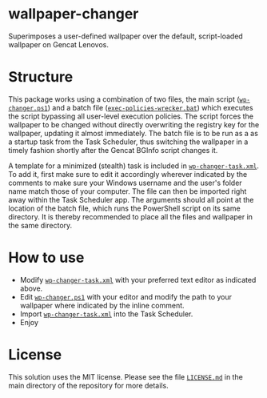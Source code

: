 # wallpaper-changer
Superimposes a user-defined wallpaper over the default, script-loaded wallpaper on Gencat Lenovos.

# Structure
This package works using a combination of two files, the main script ([`wp-changer.ps1`](wp-changer.ps1)) and a batch file ([`exec-policies-wrecker.bat`](exec-policies-wrecker.bat)) which executes the script bypassing all user-level execution policies. The script forces the wallpaper to be changed without directly overwriting the registry key for the wallpaper, updating it almost immediately. The batch file is to be run as a as a startup task from the Task Scheduler, thus switching the wallpaper in a timely fashion shortly after the Gencat BGInfo script changes it.

A template for a minimized (stealth) task is included in [`wp-changer-task.xml`](wp-changer-task.xml). To add it, first make sure to edit it accordingly wherever indicated by the comments to make sure your Windows username and the user's folder name match those of your computer. The file can then be imported right away within the Task Scheduler app. The arguments should all point at the location of the batch file, which runs the PowerShell script on its same directory. It is thereby recommended to place all the files and wallpaper in the same directory.

# How to use
- Modify [`wp-changer-task.xml`](wp-changer-task.xml) with your preferred text editor as indicated above.
- Edit [`wp-changer.ps1`](wp-changer.ps1) with your editor and modify the path to your wallpaper where indicated by the inline comment.
- Import [`wp-changer-task.xml`](wp-changer-task.xml) into the Task Scheduler.
- Enjoy

# License
This solution uses the MIT license. Please see the file [`LICENSE.md`](LICENSE.md) in the main directory of the repository for more details.
